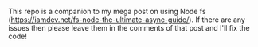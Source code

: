 This repo is a companion to my mega post on using Node fs (https://iamdev.net/fs-node-the-ultimate-async-guide/). If there are any issues then please leave them in the comments of that post and I'll fix the code!
